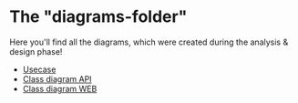 # The "diagrams-folder"
Here you'll find all the diagrams, which were created during the analysis & design phase!

* [Usecase](https://github.com/Z-100/Cocktailbar/blob/master/other/design/usecase/usecase.png.jpg)
* [Class diagram API](https://github.com/Z-100/Cocktailbar/blob/master/other/design/classdiagram/API.png)
* [Class diagram WEB](https://github.com/Z-100/Cocktailbar/blob/master/other/design/classdiagram/WEB.png)
